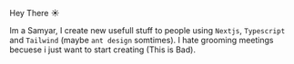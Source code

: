 Hey There ☀

Im a Samyar, I create new usefull stuff to people using `Nextjs`, `Typescript` and `Tailwind` (maybe `ant design` somtimes). I hate grooming meetings becuese i just want to start creating (This is Bad).
